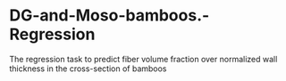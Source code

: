 # DG-and-Moso-bamboos.-Regression
The regression task to predict fiber volume fraction over normalized wall thickness in the cross-section of bamboos
